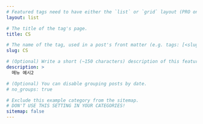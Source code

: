 ```yaml
---
# Featured tags need to have either the `list` or `grid` layout (PRO only).
layout: list

# The title of the tag's page.
title: CS

# The name of the tag, used in a post's front matter (e.g. tags: [<slug>]).
slug: CS

# (Optional) Write a short (~150 characters) description of this featured tag.
description: >
  메뉴 예시2

# (Optional) You can disable grouping posts by date.
# no_groups: true

# Exclude this example category from the sitemap.
# DON'T USE THIS SETTING IN YOUR CATEGORIES!
sitemap: false
---
```

